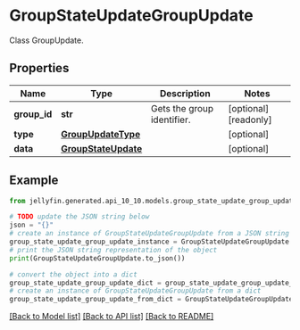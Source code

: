 # GroupStateUpdateGroupUpdate

Class GroupUpdate.

## Properties

Name | Type | Description | Notes
------------ | ------------- | ------------- | -------------
**group_id** | **str** | Gets the group identifier. | [optional] [readonly] 
**type** | [**GroupUpdateType**](GroupUpdateType.md) |  | [optional] 
**data** | [**GroupStateUpdate**](GroupStateUpdate.md) |  | [optional] 

## Example

```python
from jellyfin.generated.api_10_10.models.group_state_update_group_update import GroupStateUpdateGroupUpdate

# TODO update the JSON string below
json = "{}"
# create an instance of GroupStateUpdateGroupUpdate from a JSON string
group_state_update_group_update_instance = GroupStateUpdateGroupUpdate.from_json(json)
# print the JSON string representation of the object
print(GroupStateUpdateGroupUpdate.to_json())

# convert the object into a dict
group_state_update_group_update_dict = group_state_update_group_update_instance.to_dict()
# create an instance of GroupStateUpdateGroupUpdate from a dict
group_state_update_group_update_from_dict = GroupStateUpdateGroupUpdate.from_dict(group_state_update_group_update_dict)
```
[[Back to Model list]](../README.md#documentation-for-models) [[Back to API list]](../README.md#documentation-for-api-endpoints) [[Back to README]](../README.md)


